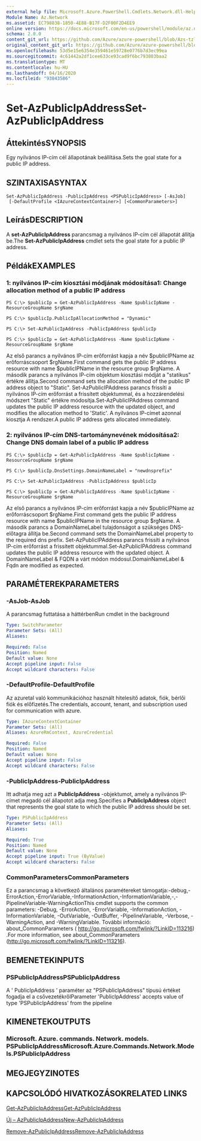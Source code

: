 ```yaml
---
external help file: Microsoft.Azure.PowerShell.Cmdlets.Network.dll-Help.xml
Module Name: Az.Network
ms.assetid: EC798838-1850-4E88-B17F-D2F00F2D4EE9
online version: https://docs.microsoft.com/en-us/powershell/module/az.network/set-azpublicipaddress
schema: 2.0.0
content_git_url: https://github.com/Azure/azure-powershell/blob/Azs-tzl/src/Network/Network/help/Set-AzPublicIpAddress.md
original_content_git_url: https://github.com/Azure/azure-powershell/blob/Azs-tzl/src/Network/Network/help/Set-AzPublicIpAddress.md
ms.openlocfilehash: 53d5e15e6354e359461e59728e0776b7d3ec99ea
ms.sourcegitcommit: 4c61442a2df1cee633ce93cad9f6bc793803baa2
ms.translationtype: MT
ms.contentlocale: hu-HU
ms.lasthandoff: 04/16/2020
ms.locfileid: "93843586"
---
```

# <span data-ttu-id="5c8c5-101">Set-AzPublicIpAddress</span><span class="sxs-lookup"><span data-stu-id="5c8c5-101">Set-AzPublicIpAddress</span></span>

## <span data-ttu-id="5c8c5-102">Áttekintés</span><span class="sxs-lookup"><span data-stu-id="5c8c5-102">SYNOPSIS</span></span>
<span data-ttu-id="5c8c5-103">Egy nyilvános IP-cím cél állapotának beállítása.</span><span class="sxs-lookup"><span data-stu-id="5c8c5-103">Sets the goal state for a public IP address.</span></span>

## <span data-ttu-id="5c8c5-104">SZINTAXISA</span><span class="sxs-lookup"><span data-stu-id="5c8c5-104">SYNTAX</span></span>

```
Set-AzPublicIpAddress -PublicIpAddress <PSPublicIpAddress> [-AsJob]
 [-DefaultProfile <IAzureContextContainer>] [<CommonParameters>]
```

## <span data-ttu-id="5c8c5-105">Leírás</span><span class="sxs-lookup"><span data-stu-id="5c8c5-105">DESCRIPTION</span></span>
<span data-ttu-id="5c8c5-106">A **set-AzPublicIpAddress** parancsmag a nyilvános IP-cím cél állapotát állítja be.</span><span class="sxs-lookup"><span data-stu-id="5c8c5-106">The **Set-AzPublicIpAddress** cmdlet sets the goal state for a public IP address.</span></span>

## <span data-ttu-id="5c8c5-107">Példák</span><span class="sxs-lookup"><span data-stu-id="5c8c5-107">EXAMPLES</span></span>

### <span data-ttu-id="5c8c5-108">1: nyilvános IP-cím kiosztási módjának módosítása</span><span class="sxs-lookup"><span data-stu-id="5c8c5-108">1: Change allocation method of a public IP address</span></span>
```
PS C:\> $publicIp = Get-AzPublicIpAddress -Name $publicIpName -ResourceGroupName $rgName

PS C:\> $publicIp.PublicIpAllocationMethod = "Dynamic"
    
PS C:\> Set-AzPublicIpAddress -PublicIpAddress $publicIp

PS C:\> $publicIp = Get-AzPublicIpAddress -Name $publicIpName -ResourceGroupName $rgName
```

 <span data-ttu-id="5c8c5-109">Az első parancs a nyilvános IP-cím erőforrást kapja a név $publicIPName az erőforráscsoport $rgName.</span><span class="sxs-lookup"><span data-stu-id="5c8c5-109">First command gets the public IP address resource with name $publicIPName in the resource group $rgName.</span></span>
<span data-ttu-id="5c8c5-110">A második parancs a nyilvános IP-cím objektum kiosztási módját a "statikus" értékre állítja.</span><span class="sxs-lookup"><span data-stu-id="5c8c5-110">Second command sets the allocation method of the public IP address object to "Static".</span></span>
<span data-ttu-id="5c8c5-111">Set-AzPublicIPAddress parancs frissíti a nyilvános IP-cím erőforrást a frissített objektummal, és a hozzárendelési módszert "Static" értékre módosítja.</span><span class="sxs-lookup"><span data-stu-id="5c8c5-111">Set-AzPublicIPAddress command updates the public IP address resource with the updated object, and modifies the allocation method to 'Static'.</span></span> <span data-ttu-id="5c8c5-112">A nyilvános IP-címet azonnal kiosztja A rendszer.</span><span class="sxs-lookup"><span data-stu-id="5c8c5-112">A public IP address gets allocated immediately.</span></span>

### <span data-ttu-id="5c8c5-113">2: nyilvános IP-cím DNS-tartománynevének módosítása</span><span class="sxs-lookup"><span data-stu-id="5c8c5-113">2: Change DNS domain label of a public IP address</span></span>
```
PS C:\> $publicIp = Get-AzPublicIpAddress -Name $publicIpName -ResourceGroupName $rgName

PS C:\> $publicIp.DnsSettings.DomainNameLabel = "newdnsprefix"
    
PS C:\> Set-AzPublicIpAddress -PublicIpAddress $publicIp

PS C:\> $publicIp = Get-AzPublicIpAddress -Name $publicIpName -ResourceGroupName $rgName
```

<span data-ttu-id="5c8c5-114">Az első parancs a nyilvános IP-cím erőforrást kapja a név $publicIPName az erőforráscsoport $rgName.</span><span class="sxs-lookup"><span data-stu-id="5c8c5-114">First command gets the public IP address resource with name $publicIPName in the resource group $rgName.</span></span>
<span data-ttu-id="5c8c5-115">A második parancs a DomainNameLabel tulajdonságot a szükséges DNS-előtagra állítja be.</span><span class="sxs-lookup"><span data-stu-id="5c8c5-115">Second command sets the DomainNameLabel property to the required dns prefix.</span></span>
<span data-ttu-id="5c8c5-116">Set-AzPublicIPAddress parancs frissíti a nyilvános IP-cím erőforrást a frissített objektummal.</span><span class="sxs-lookup"><span data-stu-id="5c8c5-116">Set-AzPublicIPAddress command updates the public IP address resource with the updated object.</span></span> <span data-ttu-id="5c8c5-117">A DomainNameLabel & FQDN a várt módon módosul.</span><span class="sxs-lookup"><span data-stu-id="5c8c5-117">DomainNameLabel & Fqdn are modified as expected.</span></span>

## <span data-ttu-id="5c8c5-118">PARAMÉTEREK</span><span class="sxs-lookup"><span data-stu-id="5c8c5-118">PARAMETERS</span></span>

### <span data-ttu-id="5c8c5-119">-AsJob</span><span class="sxs-lookup"><span data-stu-id="5c8c5-119">-AsJob</span></span>
<span data-ttu-id="5c8c5-120">A parancsmag futtatása a háttérben</span><span class="sxs-lookup"><span data-stu-id="5c8c5-120">Run cmdlet in the background</span></span>

```yaml
Type: SwitchParameter
Parameter Sets: (All)
Aliases: 

Required: False
Position: Named
Default value: None
Accept pipeline input: False
Accept wildcard characters: False
```

### <span data-ttu-id="5c8c5-121">-DefaultProfile</span><span class="sxs-lookup"><span data-stu-id="5c8c5-121">-DefaultProfile</span></span>
<span data-ttu-id="5c8c5-122">Az azuretal való kommunikációhoz használt hitelesítő adatok, fiók, bérlői fiók és előfizetés.</span><span class="sxs-lookup"><span data-stu-id="5c8c5-122">The credentials, account, tenant, and subscription used for communication with azure.</span></span>

```yaml
Type: IAzureContextContainer
Parameter Sets: (All)
Aliases: AzureRmContext, AzureCredential

Required: False
Position: Named
Default value: None
Accept pipeline input: False
Accept wildcard characters: False
```

### <span data-ttu-id="5c8c5-123">-PublicIpAddress</span><span class="sxs-lookup"><span data-stu-id="5c8c5-123">-PublicIpAddress</span></span>
<span data-ttu-id="5c8c5-124">Itt adhatja meg azt a **PublicIpAddress** -objektumot, amely a nyilvános IP-címet megadó cél állapotot adja meg.</span><span class="sxs-lookup"><span data-stu-id="5c8c5-124">Specifies a **PublicIpAddress** object that represents the goal state to which the public IP address should be set.</span></span>

```yaml
Type: PSPublicIpAddress
Parameter Sets: (All)
Aliases: 

Required: True
Position: Named
Default value: None
Accept pipeline input: True (ByValue)
Accept wildcard characters: False
```

### <span data-ttu-id="5c8c5-125">CommonParameters</span><span class="sxs-lookup"><span data-stu-id="5c8c5-125">CommonParameters</span></span>
<span data-ttu-id="5c8c5-126">Ez a parancsmag a következő általános paramétereket támogatja:-debug,-ErrorAction,-ErrorVariable,-InformationAction,-InformationVariable,-,-PipelineVariable-WarningAction</span><span class="sxs-lookup"><span data-stu-id="5c8c5-126">This cmdlet supports the common parameters: -Debug, -ErrorAction, -ErrorVariable, -InformationAction, -InformationVariable, -OutVariable, -OutBuffer, -PipelineVariable, -Verbose, -WarningAction, and -WarningVariable.</span></span> <span data-ttu-id="5c8c5-127">További információ: about_CommonParameters ( http://go.microsoft.com/fwlink/?LinkID=113216) .</span><span class="sxs-lookup"><span data-stu-id="5c8c5-127">For more information, see about_CommonParameters (http://go.microsoft.com/fwlink/?LinkID=113216).</span></span>

## <span data-ttu-id="5c8c5-128">BEMENETEK</span><span class="sxs-lookup"><span data-stu-id="5c8c5-128">INPUTS</span></span>

### <span data-ttu-id="5c8c5-129">PSPublicIpAddress</span><span class="sxs-lookup"><span data-stu-id="5c8c5-129">PSPublicIpAddress</span></span>
<span data-ttu-id="5c8c5-130">A ' PublicIpAddress ' paraméter az "PSPublicIpAddress" típusú értéket fogadja el a csővezetékről</span><span class="sxs-lookup"><span data-stu-id="5c8c5-130">Parameter 'PublicIpAddress' accepts value of type 'PSPublicIpAddress' from the pipeline</span></span>

## <span data-ttu-id="5c8c5-131">KIMENETEK</span><span class="sxs-lookup"><span data-stu-id="5c8c5-131">OUTPUTS</span></span>

### <span data-ttu-id="5c8c5-132">Microsoft. Azure. commands. Network. models. PSPublicIpAddress</span><span class="sxs-lookup"><span data-stu-id="5c8c5-132">Microsoft.Azure.Commands.Network.Models.PSPublicIpAddress</span></span>

## <span data-ttu-id="5c8c5-133">MEGJEGYZI</span><span class="sxs-lookup"><span data-stu-id="5c8c5-133">NOTES</span></span>

## <span data-ttu-id="5c8c5-134">KAPCSOLÓDÓ HIVATKOZÁSOK</span><span class="sxs-lookup"><span data-stu-id="5c8c5-134">RELATED LINKS</span></span>

[<span data-ttu-id="5c8c5-135">Get-AzPublicIpAddress</span><span class="sxs-lookup"><span data-stu-id="5c8c5-135">Get-AzPublicIpAddress</span></span>](./Get-AzPublicIpAddress.md)

[<span data-ttu-id="5c8c5-136">Új – AzPublicIpAddress</span><span class="sxs-lookup"><span data-stu-id="5c8c5-136">New-AzPublicIpAddress</span></span>](./New-AzPublicIpAddress.md)

[<span data-ttu-id="5c8c5-137">Remove-AzPublicIpAddress</span><span class="sxs-lookup"><span data-stu-id="5c8c5-137">Remove-AzPublicIpAddress</span></span>](./Remove-AzPublicIpAddress.md)


